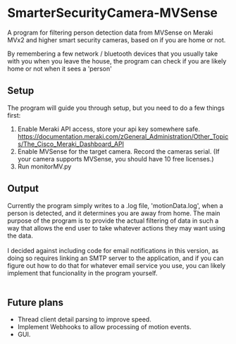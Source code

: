 # SmarterSecurityCamera-MVSense
A program for filtering person detection data from MVSense on Meraki MVx2 and higher smart security cameras, based on if you are home or not. 

By remembering a few network / bluetooth devices that you usually take with you when you leave the house, the program can check if you are likely home or not when it sees a 'person'

## Setup
The program will guide you through setup, but you need to do a few things first:
1. Enable Meraki API access, store your api key somewhere safe.  https://documentation.meraki.com/zGeneral_Administration/Other_Topics/The_Cisco_Meraki_Dashboard_API
2. Enable MVSense for the target camera. Record the cameras serial. (If your camera supports MVSense, you should have 10 free licenses.)
3. Run monitorMV.py

## Output
Currently the program simply writes to a .log file, 'motionData.log', when a person is detected, and it determines you are away from home. The main purpose of the program is to provide the actual filtering of data in such a way that allows the end user to take whatever actions they may want using the data. <br><br>
I decided against including code for email notifications in this version, as doing so requires linking an SMTP server to the application, and if you can figure out how to do that for whatever email service you use, you can likely implement that funcionality in the program yourself. <br><br>


## Future plans
* Thread client detail parsing to improve speed. 
* Implement Webhooks to allow processing of motion events. 
* GUI. 

